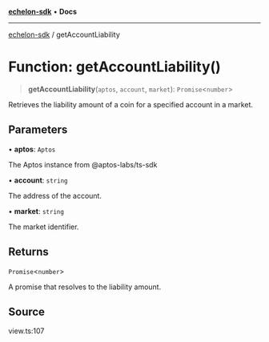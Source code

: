 [**echelon-sdk**](../README.md) • **Docs**

***

[echelon-sdk](../globals.md) / getAccountLiability

# Function: getAccountLiability()

> **getAccountLiability**(`aptos`, `account`, `market`): `Promise`\<`number`\>

Retrieves the liability amount of a coin for a specified account in a market.

## Parameters

• **aptos**: `Aptos`

The Aptos instance from @aptos-labs/ts-sdk

• **account**: `string`

The address of the account.

• **market**: `string`

The market identifier.

## Returns

`Promise`\<`number`\>

A promise that resolves to the liability amount.

## Source

view.ts:107

